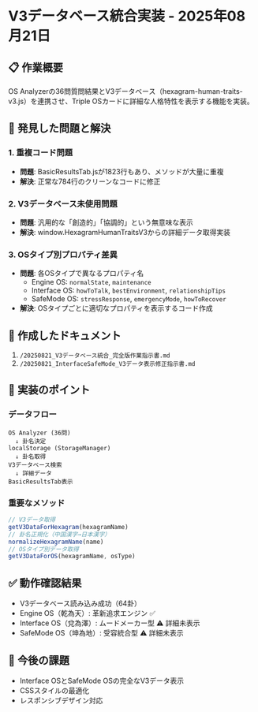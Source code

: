 # V3データベース統合実装 - 2025年08月21日

## 📋 作業概要
OS Analyzerの36問質問結果とV3データベース（hexagram-human-traits-v3.js）を連携させ、Triple OSカードに詳細な人格特性を表示する機能を実装。

## 🔴 発見した問題と解決

### 1. 重複コード問題
- **問題**: BasicResultsTab.jsが1823行もあり、メソッドが大量に重複
- **解決**: 正常な784行のクリーンなコードに修正

### 2. V3データベース未使用問題
- **問題**: 汎用的な「創造的」「協調的」という無意味な表示
- **解決**: window.HexagramHumanTraitsV3からの詳細データ取得実装

### 3. OSタイプ別プロパティ差異
- **問題**: 各OSタイプで異なるプロパティ名
  - Engine OS: `normalState`, `maintenance`
  - Interface OS: `howToTalk`, `bestEnvironment`, `relationshipTips`
  - SafeMode OS: `stressResponse`, `emergencyMode`, `howToRecover`
- **解決**: OSタイプごとに適切なプロパティを表示するコード作成

## 📁 作成したドキュメント
1. `/20250821_V3データベース統合_完全版作業指示書.md`
2. `/20250821_InterfaceSafeMode_V3データ表示修正指示書.md`

## 🎯 実装のポイント

### データフロー
```
OS Analyzer (36問) 
  ↓ 卦名決定
localStorage (StorageManager)
  ↓ 卦名取得
V3データベース検索
  ↓ 詳細データ
BasicResultsTab表示
```

### 重要なメソッド
```javascript
// V3データ取得
getV3DataForHexagram(hexagramName)
// 卦名正規化（中国漢字→日本漢字）
normalizeHexagramName(name)
// OSタイプ別データ取得
getV3DataForOS(hexagramName, osType)
```

## ✅ 動作確認結果
- V3データベース読み込み成功（64卦）
- Engine OS（乾為天）: 革新追求エンジン ✅
- Interface OS（兌為澤）: ムードメーカー型 ⚠️ 詳細未表示
- SafeMode OS（坤為地）: 受容統合型 ⚠️ 詳細未表示

## 📝 今後の課題
- Interface OSとSafeMode OSの完全なV3データ表示
- CSSスタイルの最適化
- レスポンシブデザイン対応